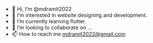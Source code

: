- 👋 Hi, I’m @mdramit2022
- 👀 I’m interested in website designing and development.
- 🌱 I’m currently learning flutter.
- 💞️ I’m looking to collaborate on ...
- 📫 How to reach me mdramit2022@gmail.com

<!---
mdramit2022/mdramit2022 is a ✨ special ✨ repository because its `README.md` (this file) appears on your GitHub profile.
You can click the Preview link to take a look at your changes.
--->
